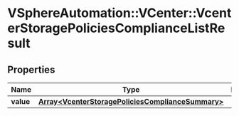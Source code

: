 # VSphereAutomation::VCenter::VcenterStoragePoliciesComplianceListResult

## Properties
Name | Type | Description | Notes
------------ | ------------- | ------------- | -------------
**value** | [**Array&lt;VcenterStoragePoliciesComplianceSummary&gt;**](VcenterStoragePoliciesComplianceSummary.md) |  | 


